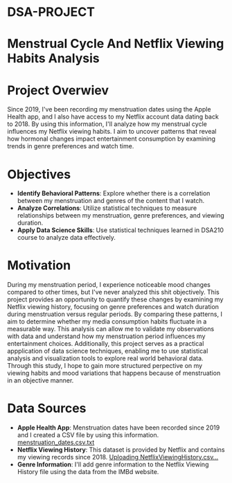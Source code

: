 # DSA-PROJECT
# Menstrual Cycle And Netflix Viewing Habits Analysis

# Project Overwiev 
Since 2019, I've been recording my menstruation dates using the Apple Health app, and I also have access to my Netflix account data dating back to 2018. 
By using this information, I'll analyze how my menstrual cycle influences my Netflix viewing habits.
I aim to uncover patterns that reveal how hormonal changes impact entertainment consumption by examining trends in genre preferences and watch time. 

# Objectives
- **Identify Behavioral Patterns**: Explore whether there is a correlation between my menstruation and genres of the content that I watch.
- **Analyze Correlations**: Utilize statistical techniques to measure relationships between my menstruation, genre preferences, and viewing duration.
- **Apply Data Science Skills**: Use statistical techniques learned in DSA210 course to analyze data effectively.

# Motivation
During my menstruation period, I experience noticeable mood changes compared to other times, but I've never analyzed this shit objectively.
This project provides an opportunity to quantify these changes by examining my Netflix viewing history, focusing on genre preferences and watch duration during menstruation versus regular periods.
By comparing these patterns, I aim to determine whether my media consumption habits fluctuate in a measurable way. 
This analysis can allow me to validate my observations with data and understand how my menstruation period influences my entertainment choices.
Additionally, this project serves as a practical appplication of data science techniques, enabling me to use statistical analysis and visualization tools to explore real world behavioral data.
Through this study, I hope to gain more structured perpective on my viewing habits and mood variations that happens because of menstruation in an objective manner.

# Data Sources
- **Apple Health App**: Menstruation dates have been recorded since 2019 and I created a CSV file by using this information.
[menstruation_dates.csv.txt](https://github.com/user-attachments/files/19168553/menstruation_dates.csv.txt)
- **Netflix Viewing History**: This dataset is provided by Netflix and contains my viewing records since 2018.
[Uploading NetflixViewingHistory.csv…]()
- **Genre Information**: I'll add genre information to the Netflix Viewing History file using the data from the IMBd website.


  
